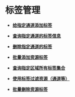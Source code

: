 # 标签管理<a name="topic_300000006"></a>

 

-   **[给指定通道添加标签](给指定通道添加标签.md)**  

-   **[查询指定通道的标签信息](查询指定通道的标签信息.md)**  

-   **[删除指定通道的标签](删除指定通道的标签.md)**  

-   **[批量添加资源标签](批量添加资源标签.md)**  

-   **[查询指定区域所有标签集合](查询指定区域所有标签集合.md)**  

-   **[使用标签过滤资源（通道等）](使用标签过滤资源（通道等）.md)**  

-   **[批量删除资源标签](批量删除资源标签.md)**  


